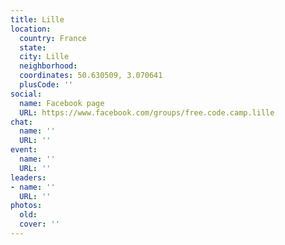 ```yaml
---
title: Lille
location:
  country: France
  state: 
  city: Lille
  neighborhood: 
  coordinates: 50.630509, 3.070641
  plusCode: ''
social:
  name: Facebook page
  URL: https://www.facebook.com/groups/free.code.camp.lille
chat:
  name: ''
  URL: ''
event:
  name: ''
  URL: ''
leaders:
- name: ''
  URL: ''
photos:
  old: 
  cover: ''
---
```

